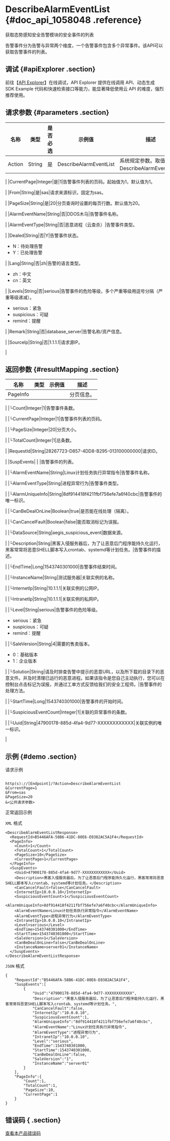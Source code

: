 # DescribeAlarmEventList {#doc_api_1058048 .reference}

获取态势感知安全告警模块的安全事件的列表

告警事件分为告警与异常两个维度，一个告警事件包含多个异常事件。该API可以获取告警事件的列表。

## 调试 {#apiExplorer .section}

前往【[API Explorer](https://api.aliyun.com/#product=Sas&api=DescribeAlarmEventList)】在线调试，API Explorer 提供在线调用 API、动态生成 SDK Example 代码和快速检索接口等能力，能显著降低使用云 API 的难度，强烈推荐使用。

## 请求参数 {#parameters .section}

|名称|类型|是否必选|示例值|描述|
|--|--|----|---|--|
|Action|String|是|DescribeAlarmEventList|系统规定参数。取值：DescribeAlarmEventList。

 |
|CurrentPage|Integer|是|1|告警事件列表的页码。起始值为1，默认值为1。

 |
|From|String|是|sas|请求来源标识，固定为sas。

 |
|PageSize|String|是|20|分页查询时设置的每页行数。默认值为20。

 |
|AlarmEventName|String|否|DDOS木马|告警事件名称。

 |
|AlarmEventType|String|否|恶意进程（云查杀）|告警事件类型。

 |
|Dealed|String|否|Y|告警事件状态。

 -   N：待处理告警
-   Y：已处理告警

 |
|Lang|String|否|zh|告警的语言类型。

 -   zh：中文
-   cn：英文

 |
|Levels|String|否|serious|告警事件的危险等级，多个严重等级用逗号分隔（严重等级递减）。

 -   serious：紧急
-   suspicious：可疑
-   remind：提醒

 |
|Remark|String|否|database\_server|告警名称/资产信息。

 |
|SourceIp|String|否|1.1.1.1|请求源IP。

 |

## 返回参数 {#resultMapping .section}

|名称|类型|示例值|描述|
|--|--|---|--|
|PageInfo| | |分页信息。

 |
|└Count|Integer|1|告警事件条数。

 |
|└CurrentPage|Integer|1|告警事件列表的页码。

 |
|└PageSize|Integer|20|分页大小。

 |
|└TotalCount|Integer|1|总条数。

 |
|RequestId|String|28267723-D857-4DD8-B295-013100000000|请求ID。

 |
|SuspEvents| | |告警事件的列表。

 |
|└AlarmEventName|String|Linux计划任务执行异常指令|告警事件名称。

 |
|└AlarmEventType|String|进程异常行为|告警事件类型。

 |
|└AlarmUniqueInfo|String|8df914418f4211fbf756efe7a6f40cbc|告警事件的唯一标识。

 |
|└CanBeDealOnLine|Boolean|true|是否能在线处理（隔离）。

 |
|└CanCancelFault|Boolean|false|能否取消标记为误报。

 |
|└DataSource|String|aegis\_suspicious\_event|数据来源。

 |
|└Description|String|黑客入侵服务器后，为了让恶意后门程序能持久化运行，黑客常常将恶意SHELL脚本写入crontab、systemd等计划任务。|告警事件的描述。

 |
|└EndTime|Long|1543740301000|告警事件结束时间。

 |
|└InstanceName|String|测试服务器|关联实例的名称。

 |
|└InternetIp|String|10.1.1.1|关联实例的公网IP。

 |
|└IntranetIp|String|10.1.1.1|关联实例的私网IP。

 |
|└Level|String|serious|告警事件的危险等级。

 -   serious：紧急
-   suspicious：可疑
-   remind：提醒

 |
|└SaleVersion|String|4|需要的售卖版本。

 -   0：基础版本
-   1：企业版本

 |
|└Solution|String|请及时排查告警中提示的恶意URL，以及所下载的目录下的恶意文件。并及时清理已运行的恶意进程。如果该指令是您自己主动执行，您可以在控制台点击标记为误报，并通过工单方式反馈给我们的安全工程师。|告警事件的处理方法。

 |
|└StartTime|Long|1543740301000|告警事件的开始时间。

 |
|└SuspiciousEventCount|Integer|1|关联的异常事件的条数。

 |
|└Uuid|String|47900178-885d-4fa4-9d77-XXXXXXXXXXXX|关联实例的唯一标识。

 |

## 示例 {#demo .section}

请求示例

``` {#request_demo}

http(s)://[Endpoint]/?Action=DescribeAlarmEventList
&CurrentPage=1
&From=sas
&PageSize=20
&<公共请求参数>

```

正常返回示例

`XML` 格式

``` {#xml_return_success_demo}
<DescribeAlarmEventListResponse>
  <RequestId>B5446AFA-58B6-41DC-80E6-E0382AC5A1F4</RequestId>
  <PageInfo>
    <Count>1</Count>
    <TotalCount>1</TotalCount>
    <PageSize>10</PageSize>
    <CurrentPage>1</CurrentPage>
  </PageInfo>
  <SuspEvents>
    <Uuid>47900178-885d-4fa4-9d77-XXXXXXXXXXXX</Uuid>
    <Description>黑客入侵服务器后，为了让恶意后门程序能持久化运行，黑客常常将恶意SHELL脚本写入crontab、systemd等计划任务。</Description>
    <CanCancelFault>false</CanCancelFault>
    <InternetIp>10.0.0.10</InternetIp>
    <SuspiciousEventCount>1</SuspiciousEventCount>
    <AlarmUniqueInfo>8df914418f4211fbf756efe7a6f40cbc</AlarmUniqueInfo>
    <AlarmEventName>Linux计划任务执行异常指令</AlarmEventName>
    <AlarmEventType>进程异常行为</AlarmEventType>
    <IntranetIp>10.0.0.10</IntranetIp>
    <Level>serious</Level>
    <EndTime>1543740301000</EndTime>
    <StartTime>1543740301000</StartTime>
    <SaleVersion>1</SaleVersion>
    <CanBeDealOnLine>false</CanBeDealOnLine>
    <InstanceName>server01</InstanceName>
  </SuspEvents>
</DescribeAlarmEventListResponse>

```

`JSON` 格式

``` {#json_return_success_demo}
{
	"RequestId":"B5446AFA-58B6-41DC-80E6-E0382AC5A1F4",
	"SuspEvents":[
		{
			"Uuid":"47900178-885d-4fa4-9d77-XXXXXXXXXXXX",
			"Description":"黑客入侵服务器后，为了让恶意后门程序能持久化运行，黑客常常将恶意SHELL脚本写入crontab、systemd等计划任务。",
			"CanCancelFault":false,
			"InternetIp":"10.0.0.10",
			"SuspiciousEventCount":1,
			"AlarmUniqueInfo":"8df914418f4211fbf756efe7a6f40cbc",
			"AlarmEventName":"Linux计划任务执行异常指令",
			"AlarmEventType":"进程异常行为",
			"IntranetIp":"10.0.0.10",
			"Level":"serious",
			"EndTime":1543740301000,
			"StartTime":1543740301000,
			"CanBeDealOnLine":false,
			"SaleVersion":"1",
			"InstanceName":"server01"
		}
	],
	"PageInfo":{
		"Count":1,
		"TotalCount":1,
		"PageSize":10,
		"CurrentPage":1
	}
}
```

## 错误码 { .section}

[查看本产品错误码](https://error-center.aliyun.com/status/product/Sas)

